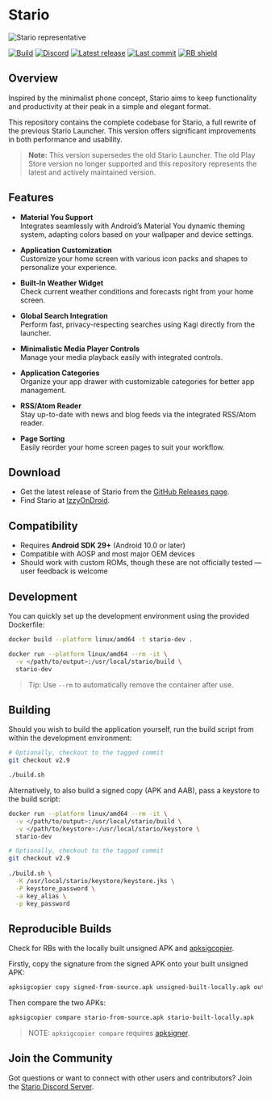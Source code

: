 # Stario

<img src="docs/representative.png" alt="Stario representative">

[![Build](https://img.shields.io/github/actions/workflow/status/yasanglass/stario-launcher/build.yml?label=Build)](https://github.com/yasanglass/stario-launcher/actions/workflows/build.yml)
[![Discord](https://img.shields.io/discord/1110537583726964820?label=Discord&logo=discord&logoColor=white)](https://discord.gg/WuVapMt9gY)
[![Latest release](https://img.shields.io/github/downloads/albu-razvan/Stario/total?label=Download&logo=android&logoColor=white)](https://github.com/albu-razvan/Stario/releases/latest)
[![Last commit](https://custom-icon-badges.demolab.com/github/last-commit/albu-razvan/Stario?logo=history&logoColor=white&label=Latest%20commit)](https://github.com/albu-razvan/Stario/commit)
[<img src="https://shields.rbtlog.dev/simple/com.stario.launcher" alt="RB shield">](https://shields.rbtlog.dev/com.stario.launcher)

## Overview

Inspired by the minimalist phone concept, Stario aims to keep functionality and productivity at
their peak in a simple and elegant format.

This repository contains the complete codebase for Stario, a full rewrite of the previous
Stario Launcher. This version offers significant improvements in both performance and usability.

> **Note:** This version supersedes the old Stario Launcher. The old Play Store version no longer
> supported and this repository represents the latest and actively maintained version.

## Features

- **Material You Support**  
  Integrates seamlessly with Android’s Material You dynamic theming system, adapting colors based on
  your wallpaper and device settings.

- **Application Customization**  
  Customize your home screen with various icon packs and shapes to personalize your experience.

- **Built-In Weather Widget**  
  Check current weather conditions and forecasts right from your home screen.

- **Global Search Integration**  
  Perform fast, privacy-respecting searches using Kagi directly from the launcher.

- **Minimalistic Media Player Controls**  
  Manage your media playback easily with integrated controls.

- **Application Categories**  
  Organize your app drawer with customizable categories for better app management.

- **RSS/Atom Reader**  
  Stay up-to-date with news and blog feeds via the integrated RSS/Atom reader.

- **Page Sorting**  
  Easily reorder your home screen pages to suit your workflow.

## Download

- Get the latest release of Stario from the [GitHub Releases page](https://github.com/albu-razvan/Stario/releases/latest).
- Find Stario at [IzzyOnDroid](https://apt.izzysoft.de/packages/com.stario.launcher).

## Compatibility

- Requires **Android SDK 29+** (Android 10.0 or later)
- Compatible with AOSP and most major OEM devices
- Should work with custom ROMs, though these are not officially tested — user feedback is welcome

## Development

You can quickly set up the development environment using the provided Dockerfile:

```bash
docker build --platform linux/amd64 -t stario-dev .

docker run --platform linux/amd64 --rm -it \
  -v </path/to/output>:/usr/local/stario/build \
  stario-dev
```

> Tip: Use `--rm` to automatically remove the container after use.

## Building

Should you wish to build the application yourself, run the build
script from within the development environment:

```bash
# Optionally, checkout to the tagged commit
git checkout v2.9

./build.sh
```

Alternatively, to also build a signed copy (APK and AAB), pass a keystore to the build script:

```bash
docker run --platform linux/amd64 --rm -it \
  -v </path/to/output>:/usr/local/stario/build \
  -v </path/to/keystore>:/usr/local/stario/keystore \
  stario-dev

# Optionally, checkout to the tagged commit
git checkout v2.9
  
./build.sh \
  -K /usr/local/stario/keystore/keystore.jks \
  -P keystore_password \
  -a key_alias \
  -p key_password
```

## Reproducible Builds

Check for RBs with the locally built unsigned APK and [apksigcopier](https://github.com/obfusk/apksigcopier). 

Firstly, copy the signature from the signed APK onto your built unsigned APK:

```bash
apksigcopier copy signed-from-source.apk unsigned-built-locally.apk out.apk
```

Then compare the two APKs:

```bash
apksigcopier compare stario-from-source.apk stario-built-locally.apk
```

> NOTE: `apksigcopier compare` requires [apksigner](https://developer.android.com/tools/apksigner).

## Join the Community

Got questions or want to connect with other users and contributors? Join
the [Stario Discord Server](https://discord.gg/WuVapMt9gY).
